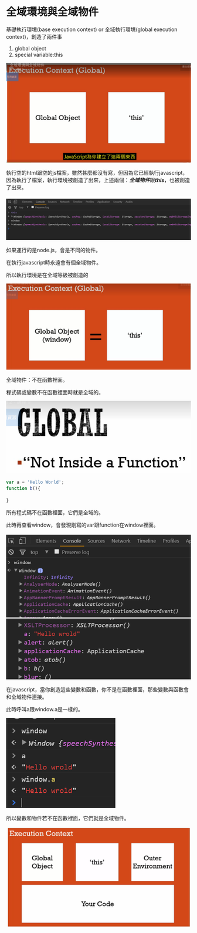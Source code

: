 # 全域環境與全域物件

基礎執行環境(base execution context) or 全域執行環境(global execution context)，創造了兩件事

1. global object
2. special variable:this

<img style='width:600' src='images/09_001.png'/>

執行空的html跟空的js檔案，雖然甚麼都沒有寫，但因為它已經執行javascript，因為執行了檔案，執行環境被創造了出來，上述兩個：***全域物件***跟***this***，也被創造了出來。

<img src='images/09_002.png'/>

如果運行的是node.js，會是不同的物件。

在執行javascript時永遠會有個全域物件。

所以執行環境是在全域等級被創造的

<img style='width:600' src='images/09_003.png'/>

全域物件：不在函數裡面。

程式碼或變數不在函數裡面時就是全域的。

<img style='width:400' src='images/09_004.png'/>

```javascript
var a = 'Hello World';
function b(){
  
}
```

所有程式碼不在函數裡面，它們是全域的。

此時再查看window，會發現剛寫的var跟function在window裡面。

<img style='width:600' src='images/09_006.png'/>

<img src='images/09_007.png'/>

在javascript，當你創造這些變數和函數，你不是在函數裡面，那些變數與函數會和全域物件連接。

此時呼叫a跟window.a是一樣的。

<img src='images/09_008.png'/>

所以變數和物件若不在函數裡面，它們就是全域物件。

<img style='width:600' src='images/09_009.png'/>